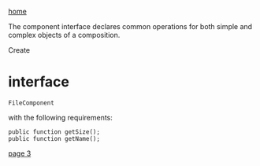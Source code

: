 [home](./page01.md)

The component interface declares common operations for both simple and complex objects of a composition.

Create 
# interface
```
FileComponent
```
with the following requirements:
```
public function getSize();
public function getName();
```


[page 3](./page03.md)
